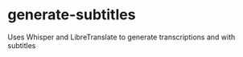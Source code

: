 # generate-subtitles

Uses Whisper and LibreTranslate to generate transcriptions and with subtitles
